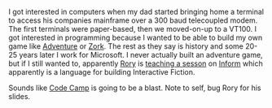 I got interested in computers when my dad started bringing home a
terminal to access his companies mainframe over a 300 baud telecoupled
modem. The first terminals were paper-based, then we moved-on-up to a
VT100. I got interested in programming because I wanted to be able to
build my own game like [Adventure](http://www.rickadams.org/adventure/)
or [Zork](http://www.infocom-if.org/downloads/downloads.html). The rest
as they say is history and some 20-25 years later I work for Microsoft.
I never actually built an adventure game, but if I still wanted to,
apparently [Rory](http://neopoleon.com/blog) is [teaching a
sesson](http://neopoleon.com/blog/posts/15103.aspx) on
[Inform](http://www.inform-fiction.org) which apparently is a language
for building Interactive Fiction.

Sounds like [Code Camp](http://pacwest.ms/codecamp/pdx/1/) is going to
be a blast. Note to self, bug Rory for his slides.
